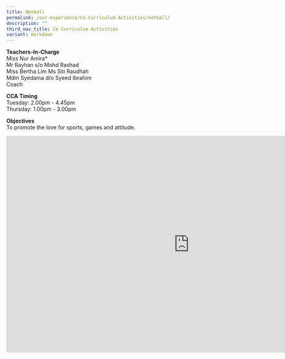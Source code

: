 ```yaml
---
title: Netball
permalink: /our-experience/Co-Curriculum-Activities/netball/
description: ""
third_nav_title: Co Curriculum Activities
variant: markdown
---
```

**Teachers-In-Charge**  <br>
Miss Nur Amira\*  
Mr Rayhan s/o Mohd Rashad<br>
Miss Bertha Lim
Ms Siti Raudhah<br>
Mdm Syedama d/o Syeed Ibrahim<br>
Coach


**CCA Timing**<br>
Tuesday: 2.00pm - 4.45pm<br>
Thursday: 1.00pm - 3.00pm

**Objectives**<br>
To promote the love for sports, games and attitude.

<iframe allowfullscreen="true" height="569" width="960" frameborder="0" src="https://docs.google.com/presentation/d/e/2PACX-1vTbb-d1ojO7Jxa-gt_68OjdBBcl-_jTPI7EmlFjC3zYGPokWTnOQRCPbW1y27umnXQK4ZOu-KpEes99/embed?start=true&amp;loop=true&amp;delayms=5000"></iframe>
